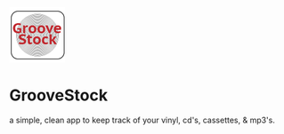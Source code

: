 ![groovestock logo](images/groovestock_logo.png)
# GrooveStock
a simple, clean app to keep track of your vinyl, cd's, cassettes, & mp3's.  
